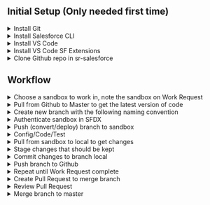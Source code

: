 ## Initial Setup (Only needed first time)

<details><summary>Install Git</summary>
<p>Windows: https://gitforwindows.org/<br>Mac: https://sourceforge.net/projects/git-osx-installer/files/</p></details>
<details><summary>Install Salesforce CLI</summary>
<p>https://developer.salesforce.com/docs/atlas.en-us.sfdx_setup.meta/sfdx_setup/sfdx_setup_install_cli.htm</p></details>
<details><summary>Install VS Code</summary>
<p>https://code.visualstudio.com/docs/setup/setup-overview</p></details>
<details><summary>Install VS Code SF Extensions</summary>
<p>https://marketplace.visualstudio.com/items?itemName=salesforce.salesforcedx-vscode</p></details>
<details><summary>Clone Github repo in sr-salesforce</summary>
<p>
In VS Code Terminal:
(For git config use your name and email)

```
cd C:\Users\rbarton
git clone https://github.com/randybarton24/sr-salesforce.git
git config --global user.name "Randy Barton"
git config --global user.email "randy@solutionreach.com"
```
</p></details>

## Workflow

<details><summary>Choose a sandbox to work in, note the sandbox on Work Request</summary>
<p></p></details>
<details><summary>Pull from Github to Master to get the latest version of code</summary>
<p>
In VS Code Terminal:

```
cd C:\Users\rbarton\sr-salesforce
git pull master
```
</p></details>
<details><summary>Create new branch with the following naming convention</summary>
<p>
In VS Code Terminal:

```
cd C:\Users\rbarton\sr-salesforce
git checkout -b "feature/w-0234/Feature Name"
```
</p></details>
<details><summary>Authenticate sandbox in SFDX</summary>
<p>
In VS Code Terminal:
(Replace "dev1" with the actual sandbox name)

```
cd C:\Users\rbarton\sr-salesforce
sfdx force:auth:web:login -a dev1 -r https://test.salesforce.com
```
</p></details>
<details><summary>Push (convert/deploy) branch to sandbox</summary>
<p>
In VS Code Terminal:

```
cd C:\Users\rbarton\sr-salesforce
mkdir mdapi-src
sfdx force:source:convert -r force-app -d mdapi-src
sfdx force:mdapi:deploy -d mdapi-src -w 10 -u dev1 
Remove-Item  -path mdapi-src -recurse -force
```
</p></details>
<details><summary>Config/Code/Test</summary>
<p></p></details>
<details><summary>Pull from sandbox to local to get changes</summary>
<p>
In VS Code Terminal:

```
cd C:\Users\rbarton\sr-salesforce
sfdx force:source:retrieve -p force-app -u dev1 -x package.xml
```
</p></details>
<details><summary>Stage changes that should be kept</summary>
<p></p></details>
<details><summary>Commit changes to branch local</summary>
<p></p></details>
<details><summary>Push branch to Github</summary>
<p>
In VS Code Terminal:

```
cd C:\Users\rbarton\sr-salesforce
git push -u origin HEAD
```
</p></details>
<details><summary>Repeat until Work Request complete</summary>
<p></p></details>
<details><summary>Create Pull Request to merge branch</summary>
<p></p></details>
<details><summary>Review Pull Request</summary>
<p></p></details>
<details><summary>Merge branch to master</summary>
<p></p></details>